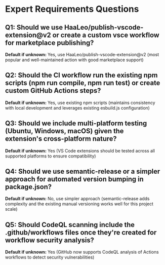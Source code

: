 # Expert Requirements Questions

## Q1: Should we use HaaLeo/publish-vscode-extension@v2 or create a custom vsce workflow for marketplace publishing?
**Default if unknown:** Yes, use HaaLeo/publish-vscode-extension@v2 (most popular and well-maintained action with good marketplace support)

## Q2: Should the CI workflow run the existing npm scripts (npm run compile, npm run test) or create custom GitHub Actions steps?
**Default if unknown:** Yes, use existing npm scripts (maintains consistency with local development and leverages existing esbuild.js configuration)

## Q3: Should we include multi-platform testing (Ubuntu, Windows, macOS) given the extension's cross-platform nature?
**Default if unknown:** Yes (VS Code extensions should be tested across all supported platforms to ensure compatibility)

## Q4: Should we use semantic-release or a simpler approach for automated version bumping in package.json?
**Default if unknown:** No, use simpler approach (semantic-release adds complexity and the existing manual versioning works well for this project scale)

## Q5: Should CodeQL scanning include the .github/workflows files once they're created for workflow security analysis?
**Default if unknown:** Yes (GitHub now supports CodeQL analysis of Actions workflows to detect security vulnerabilities)